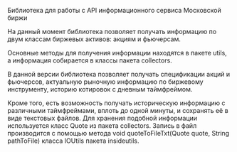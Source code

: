 Библиотека для работы с API информационного сервиса Московской биржи

На данный момент библиотека позволяет получать информацию по двум классам
биржевых активов: акциям и фьючерсам.

Основные методы для получения информации находятся в пакете utils, а информация
собирается в классы пакета collectors.

В данной версии библиотека позволяет получать спецификации акций и фьючерсов,
актуальную рыночную информацию по биржевому инструменту, историю котировок с дневным
таймфреймом.

Кроме того, есть возможность получать историческую информацию с различными таймфреймами,
вплоть до одной минуты, и сохранять её в виде текстовых файлов. Для хранения подобной информации
используется класс Quote из пакета collectors. Запись в файл производится с помощью метода
void quoteToFileTxt(Quote quote, String pathToFile) класса IOUtils пакета insideutils.